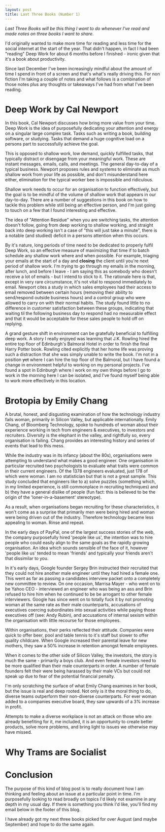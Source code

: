 ```yaml
---
layout: post
title: Last Three Books (Number 1)
---
```


*Last Three Books will be this thing I want to do whenever I've read and made notes on three books I want to share.*

I'd originally wanted to make more time for reading and less time for the social internet at the start of the year. That didn't happen, in fact I had been "reading" Deep Work for about 6 months before I finished - ironic given that it's a book about productivity.

Since last December I've been increasingly mindful about the amount of time I spend in front of a screen and that's what's really driving this. For non fiction I'm taking a couple of notes and what follows is a combination of those notes plus any thoughts or takeaways I've had from what I've been reading.

# Deep Work by Cal Newport
In this book, Cal Newport discusses how bring more value from your time. Deep Work is the idea of purposefully dedicating your attention and energy on a singular large complex task. Tasks such as writing a book, building software, or studying. Tasks that demand a huge cognitive load on a persons part to successfully achieve the goal.

This is opposed to shallow work, low demand, quickly fulfilled tasks, that typically distract or disengage from your meaningful work. These are instant messages, emails, calls, and meetings. The general day-to-day of a typical business. Newport proposes rules and systems to eliminate as much shallow work from your life as possible, and don't misunderstand here either, elimination for the typical worker bee is impossible and ridiculous. 

Shallow work needs to occur for an organisation to function effectively, but the goal is to be mindful of the volume of shallow work that appears in our day-to-day. There are a number of suggestions in this book on how to tackle this problem while still being an effective person, and I'm just going to touch on a few that I found interesting and effective.

The idea of "Attention Residue" when you are switching tasks, the attention doesn't follow, going from deep working to shallow working, and straight back into deep working isn't a case of "this will just take a minute", there is a notable (and studied) deficit in a persons attention when this occurs.

By it's nature, long periods of time need to be dedicated to properly fulfil Deep Work, so an effective measure of maximizing that time if to batch schedule any shallow work where and when possible. For example, triaging your emails at the start of a day and **closing** the client until you're next period of shallow work. I'm *trying* to go through my emails in the morning, after lunch, and before I leave - I am saying this as somebody who doesn't receive a lot of emails - but I intend to stick to it. The rationale here is that, except in very rare circumstance, it's not vital to respond immediately to email. Newport cites a study in which sales employees had their access to email removed between certain hours (removing their ability to send/respond outside business hours) and a control group who were allowed to carry on with their normal habits. The study found little to no difference in customer satisfaction between these groups, indicating that waiting til the following business day to respond had no measurable effect and that it would be acceptable for these sales people to hold off on replying.

A grand gesture shift in environment can be gratefully beneficial to fulfilling deep work. A story I really enjoyed was learning that J.K. Rowling hired the entire top floor of Edinburgh's Balmoral Hotel in order to finish the final Harry Potter book. Rowling cited explicitly that her home life was proving such a distraction that she was simply unable to write the book. I'm not in a position ~~yet~~ where I can hire the top floor of the Balmoral, but I have found a change in environment helpful to working on my personal projects. I've found a spot in Edinburgh where I work on my own things before I go to work in the morning here I can be isolated, and I've found myself being able to work more effectively in this location.

# Brotopia by Emily Chang

A brutal, honest, and disgusting examination of how the technology industry fails woman, primarily in Silicon Valley, but applicable internationally. Emily Chang, of Bloomberg Technology, spoke to hundreds of woman about their experience working in tech from engineers & executives, to investors and recruiters. Diversity is the elephant in the valley, and rightfully so, every organisation is failing. Chang provides an interesting history and series of events that lead to this mess.

While the industry was in its infancy (about the 80s), organisations were attempting to understand what makes a good engineer. One organisation in particular recruited two psychologists to evaluate what traits were common in their current engineers. Of the 1378 engineers evaluated, just 178 of which were woman. I am no statistician but that is not a great sample. This study concluded that engineers like to a) solve puzzles (something which, in my limited experience, is still commonplace in recruiting techniques) and b) they have a general dislike of people (fun fact: this is believed to be the origin of the 'loner-in-a-basement' stereotype).

As a result, when organisations began recruiting for these characteristics, it won't come as a surprise that primarily men were being hired and woman were being driven out of the industry. Therefore technology became less appealing to woman. Rinse and repeat.

In the early days of PayPal, one of the largest success stories of the web, the company purposefully hired 'people like us', the intention was to hire people who could easily align to the same goals as the rapidly growing organisation. An idea which sounds sensible of the face of it, however 'people like us' tended to mean 'friends' and typically your friends aren't that dissimilar to you.

In it's early days, Google founder Sergey Brin instructed their recruited that they could not hire another male engineer until they had hired a female one. This went as far as passing a candidates interview packet onto a completely new committee to review. On one occasion, Marrisa Mayer - who went on to be Yahoo CEO - interviewed an engineer who was being an ass and Brin refused to hire him when he continued to be be arrogant to other female interviewers. Google has since went on to totally fuck it by not promoting woman at the same rate as their male counterparts, accusations of executives coercing subordinates into sexual activities while paying those executives off (see: Andy Rubin), and accusations of internal sexism within the organisation with little recourse for those employees.

Within organisations, their perks reflected their attitude. Companies were quick to offer beer, pool and table tennis to it's staff but slower to offer quality childcare. When Google increased their parental leave for new mothers, they saw a 50% increase in retention amongst female employees.

When it comes to the other side of Silicon Valley, the investors, the story is much the same - primarily a boys club. And even female investors need to be more qualified than their male counterparts in order. A number of female founders felt their were being harassed by their male VCs but could not speak up due to fear of the potential financial penalty.

I'm only scratching the surface of what Emily Chang examines in her book, but the issue is real and deep rooted. Not only is it the moral thing to do, diverse teams outperform their non-diverse counterparts. For ever woman added to a companies executive board, they saw upwards of a 3% increase in profit.

Attempts to make a diverse workplace is not an attack on those who are already benefiting for it, me included, it is an opportunity to create better products, solve more problems, and bring light to issues we otherwise may have missed.

# Why Trams are Socialist

# Conclusion

The purpose of this kind of blog post is to really document how I am thinking and feeling about an issue at a particular point in time. I'm purposefully looking to read broadly on topics I'd likely not examine in any depth in my usual day. If there is something you think I'd like, you'll find my email below in the footer of this blog.

I have already got my next three books picked for over August (and maybe September) and hope to do the same again.